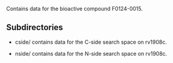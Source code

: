 Contains data for the bioactive compound F0124-0015.

## Subdirectories

- cside/ contains data for the C-side search space on rv1908c.

- nside/ contains data for the N-side search space on rv1908c.

